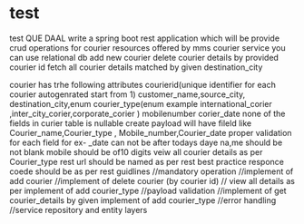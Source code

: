 # test
test
QUE DAAL
write a spring boot rest application which will be provide crud  operations for courier resources offered by mms courier service you can use relational db
add new courier
delete courier details by provided courier id
fetch all courier details matched by given destination_city

courier has trhe following attributes
courierid(unique identifier for each courier autogenrated start from 1)
customer_name,source_city, destination_city,enum courier_type(enum example international_corier ,inter_city_corier,corporate_corier )
mobilenumber corier_date
none of the fields in curier table is nullable
create payload will have fileld like Courier_name,Courier_type , Mobile_number,Courier_date 
proper validation for each field for ex- _date can not be after  todays daye na,me should be not blank mobile should be of10 digits 
veiw all courier details as per Courier_type 
rest url should be named as per rest best practice
responce coede should be as per rest guidlines 
//mandatory operation 
//implement of add courier 
//implement of delete courier  (by courier id)
// view all details  as per implement of add courier_type
//payload validation 
//implement of get courier_details by given implement of add courier_type
//error handling
//service repository and entity layers
